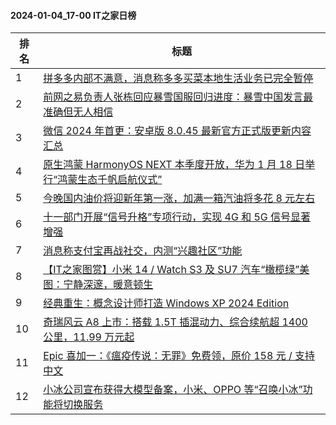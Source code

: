 #### 2024-01-04_17-00  IT之家日榜

| 排名 | 标题|
| --- | ---|
| 1 | [拼多多内部不满意，消息称多多买菜本地生活业务已完全暂停](https://www.ithome.com/0/743/245.htm) |
| 2 | [前网之易负责人张栋回应暴雪国服回归进度：暴雪中国发言最准确但无人相信](https://www.ithome.com/0/743/188.htm) |
| 3 | [微信 2024 年首更：安卓版 8.0.45 最新官方正式版更新内容汇总](https://www.ithome.com/0/743/222.htm) |
| 4 | [原生鸿蒙 HarmonyOS NEXT 本季度开放，华为 1 月 18 日举行“鸿蒙生态千帆启航仪式”](https://www.ithome.com/0/743/253.htm) |
| 5 | [今晚国内油价将迎新年第一涨，加满一箱汽油将多花 8 元左右](https://www.ithome.com/0/743/170.htm) |
| 6 | [十一部门开展“信号升格”专项行动，实现 4G 和 5G 信号显著增强](https://www.ithome.com/0/743/200.htm) |
| 7 | [消息称支付宝再战社交，内测“兴趣社区”功能](https://www.ithome.com/0/743/261.htm) |
| 8 | [【IT之家图赏】小米 14 / Watch S3 及 SU7 汽车“橄榄绿”美图：宁静深邃，暖意顿生](https://www.ithome.com/0/743/185.htm) |
| 9 | [经典重生：概念设计师打造 Windows XP 2024 Edition](https://www.ithome.com/0/743/201.htm) |
| 10 | [奇瑞风云 A8 上市：搭载 1.5T 插混动力、综合续航超 1400 公里，11.99 万元起](https://www.ithome.com/0/743/211.htm) |
| 11 | [Epic 喜加一：《瘟疫传说：无罪》免费领，原价 158 元 / 支持中文](https://www.ithome.com/0/743/230.htm) |
| 12 | [小冰公司宣布获得大模型备案，小米、OPPO 等“召唤小冰”功能将切换服务](https://www.ithome.com/0/743/308.htm) |
